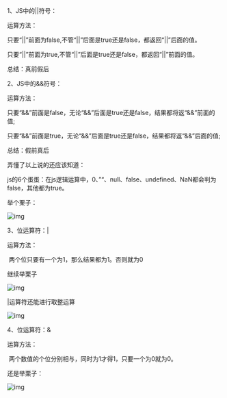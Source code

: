 1、JS中的||符号：

运算方法：

​     只要“||”前面为false,不管“||”后面是true还是false，都返回“||”后面的值。

​     只要“||”前面为true,不管“||”后面是true还是false，都返回“||”前面的值。

总结：真前假后

2、JS中的&&符号：

运算方法：

​     只要“&&”前面是false，无论“&&”后面是true还是false，结果都将返“&&”前面的值;

​     只要“&&”前面是true，无论“&&”后面是true还是false，结果都将返“&&”后面的值;

总结：假前真后

弄懂了以上说的还应该知道：

​      js的6个蛋蛋：在js逻辑运算中，0、”“、null、false、undefined、NaN都会判为false，其他都为true。

举个栗子：

![img](https://images2017.cnblogs.com/blog/1276823/201711/1276823-20171122211021227-686624259.png)

3、位运算符：|

运算方法：

​     两个位只要有一个为1，那么结果都为1。否则就为0

继续举栗子

![img](https://images2017.cnblogs.com/blog/1276823/201711/1276823-20171122211248180-378115775.png)

|运算符还能进行取整运算

![img](https://images2017.cnblogs.com/blog/1276823/201711/1276823-20171122212248149-1596337250.png)

4、位运算符：&

运算方法：

​      两个数值的个位分别相与，同时为1才得1，只要一个为0就为0。

还是举栗子：

![img](https://images2017.cnblogs.com/blog/1276823/201711/1276823-20171123095418821-2133310901.png)